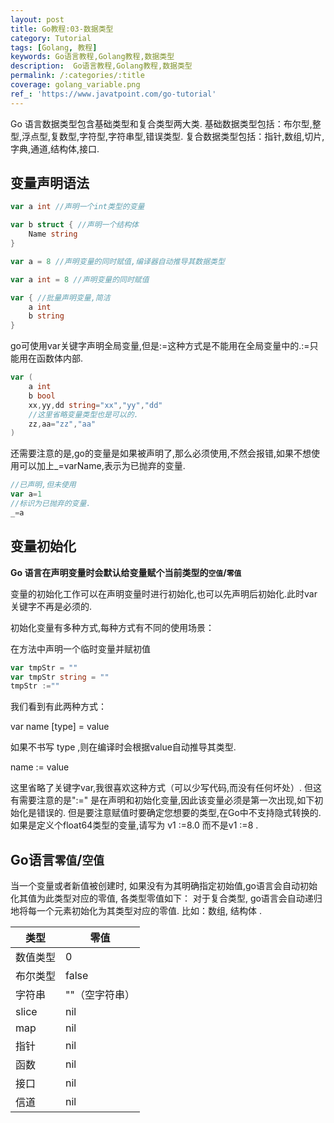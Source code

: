 ```yaml
---
layout: post
title: Go教程:03-数据类型
category: Tutorial
tags: [Golang, 教程]
keywords: Go语言教程,Golang教程,数据类型
description:  Go语言教程,Golang教程,数据类型
permalink: /:categories/:title
coverage: golang_variable.png
ref_: 'https://www.javatpoint.com/go-tutorial'
---
```



Go 语言数据类型包含基础类型和复合类型两大类.
基础数据类型包括：布尔型,整型,浮点型,复数型,字符型,字符串型,错误类型.
复合数据类型包括：指针,数组,切片,字典,通道,结构体,接口.

## 变量声明语法

```go
var a int //声明一个int类型的变量

var b struct { //声明一个结构体
    Name string
}

var a = 8 //声明变量的同时赋值,编译器自动推导其数据类型

var a int = 8 //声明变量的同时赋值

var { //批量声明变量,简洁
    a int
    b string
}
```

go可使用var关键字声明全局变量,但是:=这种方式是不能用在全局变量中的.:=只能用在函数体内部.

```go
var (
    a int
    b bool
    xx,yy,dd string="xx","yy","dd"
    //这里省略变量类型也是可以的.
    zz,aa="zz","aa"
)
```

还需要注意的是,go的变量是如果被声明了,那么必须使用,不然会报错,如果不想使用可以加上_=varName,表示为已抛弃的变量.

```go
//已声明,但未使用
var a=1
//标识为已抛弃的变量.
_=a
```

## 变量初始化

**Go 语言在声明变量时会默认给变量赋个当前类型的`空值`/`零值`**

变量的初始化工作可以在声明变量时进行初始化,也可以先声明后初始化.此时var关键字不再是必须的.

初始化变量有多种方式,每种方式有不同的使用场景：

在方法中声明一个临时变量并赋初值

```go
var tmpStr = ""
var tmpStr string = ""
tmpStr :=""
```

我们看到有此两种方式：

var name [type] = value

如果不书写 type ,则在编译时会根据value自动推导其类型.

name := value

这里省略了关键字var,我很喜欢这种方式（可以少写代码,而没有任何坏处）.
但这有需要注意的是":=" 是在声明和初始化变量,因此该变量必须是第一次出现,如下初始化是错误的.
但是要注意赋值时要确定您想要的类型,在Go中不支持隐式转换的.
如果是定义个float64类型的变量,请写为 v1 :=8.0 而不是v1 :=8 .

## Go语言`零值`/`空值`

当一个变量或者新值被创建时, 如果没有为其明确指定初始值,go语言会自动初始化其值为此类型对应的零值, 各类型零值如下：
对于复合类型, go语言会自动递归地将每一个元素初始化为其类型对应的零值.
比如：数组, 结构体 .

| 类型    | 零值       |
|-------|----------|
| 数值类型  | 0        |
| 布尔类型  | false    |
| 字符串   | ""（空字符串） |
| slice | nil      |
| map   | nil      |
| 指针    | nil      |
| 函数    | nil      |
| 接口    | nil      |
| 信道    | nil      |